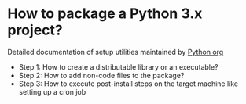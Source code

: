# How to package a Python 3.x project?

Detailed documentation of setup utilities maintained by [Python org](https://packaging.python.org/en/latest/distributing/)

* Step 1: How to create a distributable library or an executable?
* Step 2: How to add non-code files to the package?
* Step 3: How to execute post-install steps on the target machine like setting up a cron job